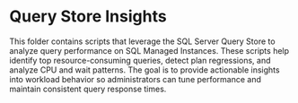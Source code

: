 # Query Store Insights

This folder contains scripts that leverage the SQL Server Query Store to analyze query performance on SQL Managed Instances. These scripts help identify top resource-consuming queries, detect plan regressions, and analyze CPU and wait patterns. The goal is to provide actionable insights into workload behavior so administrators can tune performance and maintain consistent query response times.
